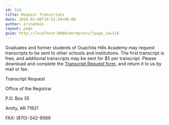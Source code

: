 ```yaml
---
id: 114
title: Request Transcripts
date: 2016-02-08T19:53:29+00:00
author: erinohmin
layout: page
guid: http://localhost:8080/wordpress/?page_id=114
---
```

Graduates and former students of Ouachita Hills Academy may request transcripts to be sent to other schools and institutions. The first transcript is free, and additional transcripts may be sent for $5 per transcript. Please download and complete the [Transcript Request form](http://localhost:8080/wordpress/wp-content/uploads/2016/02/oha_transcript_request.pdf), and return it to us by mail or fax.

Transcript Request
  
Office of the Registrar
  
P.O. Box 35
  
Amity, AR 71921

FAX: (870)-342-9569